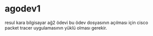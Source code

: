 # agodev1
resul kara bilgisayar ağ2 ödevi
bu ödev dosyasının açılması için cisco packet tracer uygulamasının yüklü olması gerekir.
